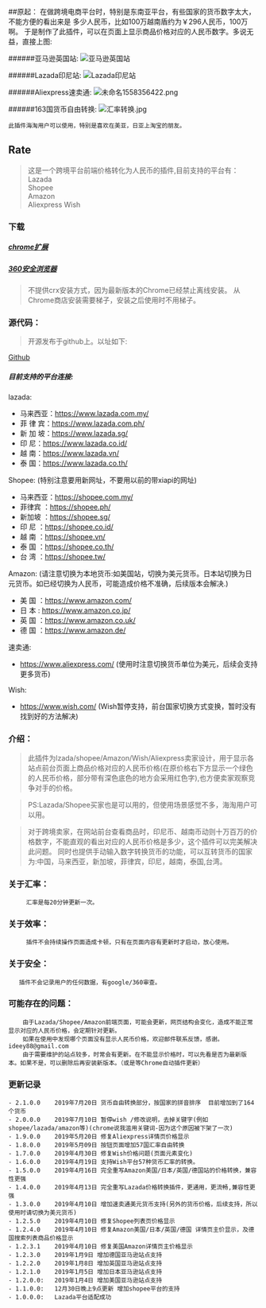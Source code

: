##原起：
    在做跨境电商平台时，特别是东南亚平台，有些国家的货币数字太大，不能方便的看出来是
    多少人民币，比如100万越南盾约为￥296人民币，100万啊。
    于是制作了此插件，可以在页面上显示商品价格对应的人民币数字。多说无益，直接上图:

    

######亚马逊英国站:
![亚马逊英国站](https://i.loli.net/2019/05/20/5ce2a0c77134317620.png)

######Lazada印尼站:
![Lazada印尼站](https://i.loli.net/2019/05/20/5ce2a139de10c84000.png)

######Aliexpress速卖通:
![未命名1558356422.png](https://i.loli.net/2019/05/20/5ce2a1d457ae453174.png)

######163国货币自由转换:
![汇率转换.jpg](https://i.loli.net/2019/05/20/5ce2a2ff7fdea76635.jpg)


    此插件海淘用户可以使用，特别是喜欢在美亚，日亚上淘宝的朋友。

## Rate

> 这是一个跨境平台前端价格转化为人民币的插件,目前支持的平台有：    
Lazada    
Shopee    
Amazon   
Aliexpress 
Wish



### 下载

##### [chrome扩展](https://chrome.google.com/webstore/detail/%E6%B1%87%E7%8E%87%E8%BD%AC%E6%8D%A2/bcpgdpedphodjcjlminjbdeejccjbimp?hl=zh-CN)

##### [360安全浏览器](https://ext.se.360.cn/webstore/detail/hijccaodmbcgjodgoalekjnnnbpkpfch)

>不提供crx安装方式，因为最新版本的Chrome已经禁止离线安装。
从Chrome商店安装需要梯子，安装之后使用时不用梯子。

### 源代码：

>开源发布于github上。以址如下:

[Github](https://github.com/jy00566722/rate)

##### 目前支持的平台连接:

lazada:

- 马来西亚：https://www.lazada.com.my/
- 菲 律 宾：https://www.lazada.com.ph/
- 新 加 坡：https://www.lazada.sg/
- 印    尼：https://www.lazada.co.id/
- 越    南：https://www.lazada.vn/
- 泰    国：https://www.lazada.co.th/

Shopee:  (特别注意要用新网址，不要用以前的带xiapi的网址)
- 马来西亚：https://shopee.com.my/
- 菲律宾  ：https://shopee.ph/
- 新加坡  ：https://shopee.sg/
- 印  尼  ：https://shopee.co.id/
- 越  南  ：https://shopee.vn/
- 泰  国  ：https://shopee.co.th/
- 台  湾  ：https://shopee.tw/

Amazon:  (请注意切换为本地货币:如美国站，切换为美元货币。日本站切换为日元货币。如已经切换为人民币，可能造成价格不准确，后续版本会解决.)
- 美  国 ：https://www.amazon.com/
- 日  本 : https://www.amazon.co.jp/ 
- 英  国 ：https://www.amazon.co.uk/
- 德  国 ：https://www.amazon.de/

速卖通:
- https://www.aliexpress.com/    (使用时注意切换货币单位为美元，后续会支持更多货币)

Wish:
- https://www.wish.com/  (Wish暂停支持，前台国家切换方式变换，暂时没有找到好的方法解决)


### 介绍：

>此插件为lzada/shopee/Amazon/Wish/Aliexpress卖家设计，用于显示各站点前台页面上商品价格对应的人民币价格(在原价格右下方显示一个绿色的人民币价格，部分带有深色底色的地方会采用红色字),也方便卖家观察竞争对手的价格。

>PS:Lazada/Shopee买家也是可以用的，但使用场景感觉不多，海淘用户可以用。

>对于跨境卖家，在网站前台查看商品时，印尼币、越南币动则十万百万的价格数字，不能直观的看出对应的人民币价格是多少，这个插件可以完美解决此问题。
同时也提供手动输入数字转换货币的功能，可以互转货币的国家为:中国，马来西亚，新加坡，菲律宾，印尼，越南，泰国,台湾。

### 关于汇率：
         汇率是每20分钟更新一次。

### 关于效率：
         插件不会持续操作页面造成卡顿，只有在页面内容有更新时才启动，放心使用。

### 关于安全：
       插件不会记录用户的任何数据，有google/360审查。

### 可能存在的问题：
        由于Lazada/Shopee/Amazon前端页面，可能会更新，网页结构会变化，造成不能正常显示对应的人民币价格，会定期针对更新。
        如果在使用中发现哪个页面没有显示人民币价格，欢迎邮件联系反馈，感谢。ideey88@gmail.com
        由于需要维护的站点较多，时常会有更新。在不能显示价格时，可以先看是否为最新版本。如果不是，可以删除后再安装新版本。（或是等Chrome自动插件更新）



### 更新记录

```
- 2.1.0.0    2019年7月20日 货币自由转换部分，按国家的拼音排序  目前增加到了164个货币
- 2.0.0.0    2019年7月10日 暂停wish /修改说明，去掉关键字(例如shopee/lazada/amazon等)(chrome说我滥用关键词-因为这个原因被下架了一次)
- 1.9.0.0    2019年5月20日 修复Aliexpress详情页价格显示
- 1.8.0.0    2019年5月09日 按钮页面增加57国汇率自由转换
- 1.7.0.0    2019年4月30日 修复Wish价格问题(页面元素变化)
- 1.6.0.0    2019年4月19日 支持Wish平台57种货币汇率的转换。
- 1.5.0.0    2019年4月16日 完全重写Amazon美国/日本/英国/德国站的价格转换，兼容性更强
- 1.4.0.0    2019年4月13日 完全重写Lazada价格转换插件，更通用，更流畅,兼容性更强
- 1.3.0.0    2019年4月10日 增加速卖通美元货币支持(另外的货币价格，后续支持，所以使用时请切换为美元货币)
- 1.2.5.0    2019年4月10日 修复Shopee列表页价格显示
- 1.2.4.0    2019年4月10日 修复Amazon美国/日本/英国/德国 详情页主价显示，及德国搜索列表商品价格显示
- 1.2.3.1    2019年4月10日 修复美国Amazon详情页主价格显示
- 1.2.3.0    2019年1月9日 增加德国亚马逊站点支持
- 1.2.2.0    2019年1月8日 增加英国亚马逊站点支持
- 1.2.1.0    2019年1月5日 增加日本亚马逊站点支持
- 1.2.0.0:   2019年1月4日 增加美国亚马逊站点支持
- 1.1.0.0:   12月30日晚上9点更新 增加shopee平台的支持			
- 1.0.0.0:   Lazada平台适配成功
```


